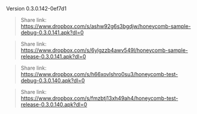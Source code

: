 Version 0.3.0.142-0ef7d1

 > Share link: https://www.dropbox.com/s/ashw92g6s3bgdjw/honeycomb-sample-debug-0.3.0.141.apk?dl=0

 > Share link: https://www.dropbox.com/s/6ylgzzb4awv549l/honeycomb-sample-release-0.3.0.141.apk?dl=0

 > Share link: https://www.dropbox.com/s/h66xovlshro0su3/honeycomb-test-debug-0.3.0.140.apk?dl=0

 > Share link: https://www.dropbox.com/s/fmzbtj13xh49ah4/honeycomb-test-release-0.3.0.140.apk?dl=0

